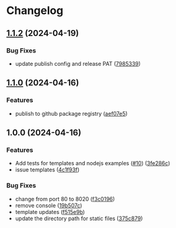 # Changelog

## [1.1.2](https://github.com/brightsign/dev-cookbook/compare/v1.1.1...v1.1.2) (2024-04-19)


### Bug Fixes

* update publish config and release PAT ([7985339](https://github.com/brightsign/dev-cookbook/commit/79853392c84093c5d449affdf828fc1f3b2a6fa1))

## [1.1.0](https://github.com/brightsign/dev-cookbook/compare/v1.0.2...v1.1.0) (2024-04-16)


### Features

* publish to github package registry ([aef07e5](https://github.com/brightsign/dev-cookbook/commit/aef07e5f2cd9a154baff02ea3b2d9f9f28eb0868))

## 1.0.0 (2024-04-16)

### Features

* Add tests for templates and nodejs examples ([#10](https://github.com/brightsign/dev-cookbook/issues/10)) ([3fe286c](https://github.com/brightsign/dev-cookbook/commit/3fe286c92a32e841b1900403d3f783565a1e9407))
* issue templates ([4c1f93f](https://github.com/brightsign/dev-cookbook/commit/4c1f93f52069aa52bf7fadd44dfa3d85b415c56c))


### Bug Fixes

* change from port 80 to 8020 ([f3c0196](https://github.com/brightsign/dev-cookbook/commit/f3c019603be8d13660f02d02b228382d35c6e999))
* remove console ([19b507c](https://github.com/brightsign/dev-cookbook/commit/19b507c67686ffffd90f98bea36021b3881b1b4b))
* template updates ([f515e9b](https://github.com/brightsign/dev-cookbook/commit/f515e9b57efa6df97daa1d8f5c3b568c9db62fe6))
* update the directory path for static files ([375c879](https://github.com/brightsign/dev-cookbook/commit/375c8793fb1f77020d7b4e6f85383ac88f97ff13))
